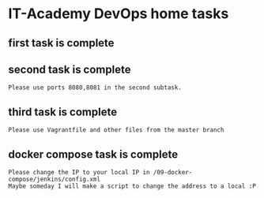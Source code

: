 # IT-Academy DevOps home tasks
## first task is complete
## second task is complete
    Please use ports 8080,8081 in the second subtask.
## third task is complete
    Please use Vagrantfile and other files from the master branch
## docker compose task is complete
    Please change the IP to your local IP in /09-docker-compose/jenkins/config.xml
    Maybe someday I will make a script to change the address to a local :P

